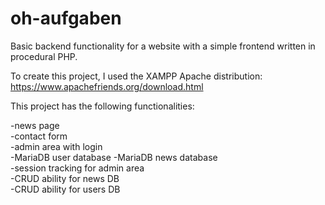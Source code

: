 # oh-aufgaben
Basic backend functionality for a website with a simple frontend written in procedural PHP.

To create this project, I used the XAMPP Apache distribution: https://www.apachefriends.org/download.html

This project has the following functionalities: 
  
-news page  
-contact form  
-admin area with login  
-MariaDB user database 
-MariaDB news database  
-session tracking for admin area   
-CRUD ability for news DB  
-CRUD ability for users DB
